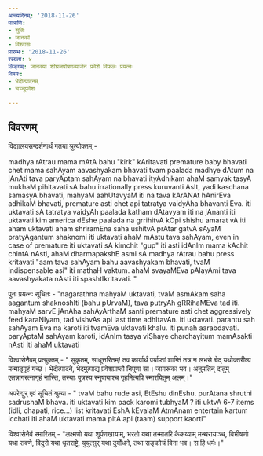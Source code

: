 ```yaml
---
अन्त्यदिनम्: '2018-11-26'
पात्राणि:
- श्रुतिः
- जानकी
- विश्वासः
प्रारम्भः: '2018-11-26'
रस्यता: ४
लिङ्गम्: जानक्या शीघ्रजपोषणव्याजेन प्रवेशे विफलः प्रयत्नः
विषयः:
- भेदोत्पादनम्
- चञ्चूप्रवेशः

---
```


## विवरणम्
विद्यालयसन्दर्शनार्थं गतया श्रुत्योक्तम् -

madhya rAtrau mama mAtA bahu "kirk" kAritavati
premature baby bhavati chet mama sahAyam aavashyakam bhavati
tvam paalada madhye dAtum na jAnAti
tava paryAptam sahAyam na bhavati
ityAdhikam
ahaM samyak tasyA mukhaM pihitavati
sA bahu irrationally press kuruvanti AsIt, yadi kaschana samasyA bhavati, mahyaM aahUtavyaM iti
na tava kArANAt hAnirEva adhikaM bhavati, premature asti chet api tatratya vaidyAha bhavanti Eva. iti uktavati
sA tatratya vaidyAh paalada katham dAtavyam iti na jAnanti iti uktavati
kim america dEshe paalada na grrihitvA kOpi shishu amarat vA iti aham uktavati
aham shriramEna saha ushitvA prAtar gatvA sAyaM pratyAgantum shaknomi iti uktavati
ahaM mAstu tava sahAyam, even in case of premature iti uktavati
sA kimchit "gup" iti asti
idAnIm mama kAchit chintA nAsti, ahaM dharmapakshE asmi
sA madhya rAtrau bahu press kritavati "aam tava sahAyam bahu aavashyakam bhavati, tvaM indispensable asi" iti mathaH vaktum.
ahaM svayaMEva pAlayAmi tava aavashyakata nAsti iti spashtIkritavati.
"

पुनः प्रयत्नः सूचितः -
"nagarathna mahyaM uktavati, tvaM asmAkam saha aagantum shaknoshIti (bahu pUrvaM), tava putryAh gRRihaMEva tad iti.
mahyaM sarvE jAnAha sahAyArthaM santi
premature asti chet aggressively feed karaNIyam, tad vishvAs api last time adhItavAn. iti uktavati. parantu sah sahAyam Eva na karoti iti tvamEva uktavati khalu.
iti punah aarabdavati. paryAptaM sahAyam karoti, idAnIm tasya viShaye charchayitum mamAsakti nAsti iti ahaM uktavati


विश्वासेनैवम् प्रत्युक्तम् -
"
सुकृतम्, साधूत्तरितम्!
तव कार्यार्थं पर्याप्तां शान्तिं तत्र न लभसे चेद् यथोक्तरीत्य मन्मातृगृहं गच्छ।
भेदोत्पादने, भेदमुत्पाद्य प्रवेशप्राप्तौ निपुणा‌ सा। जागरूका भव।
अनुमतिन् दातुम् एतन्नागरत्नागृहं नास्ति, तस्याः पुत्रस्य स्नुषायाश्च गृहमित्यपि स्मारयितुम् अलम्।"

अपरेद्युर् एवं‌ सूचितं श्रुत्या - 
"
tvaM bahu rude asi, EtEshu dinEshu. purAtana shruthi sadrushaM bhava. iti uktavati
kim pack karomi tubhyaM ? iti uktvA 6-7 items (idli, chapati, rice...) list kritavati
EshA kEvalaM AtmAnam entertain kartum icchati iti ahaM uktavati
mama pitA api (taam) support kaorti"

विश्वासेनैवं स्मारितम् - "लक्ष्मणो यथा शूर्पणखायाम्, भरतो यथा तन्मातरि कैकय्याम् मन्थरायाञ्च, विभीषणो यथा रावणे, विदुरो यथा धृतराष्ट्रे,  युयुत्सुर् यथा दुर्योधने, तथा सङ्कोचं विना भव। 
स हि धर्मः।"

